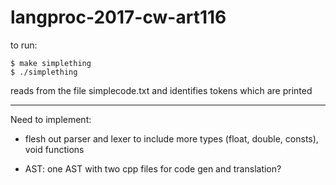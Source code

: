 # langproc-2017-cw-art116

to run:
```
$ make simplething
$ ./simplething
```

reads from the file simplecode.txt and identifies tokens which are printed

-------------------
Need to implement:

- flesh out parser and lexer to include more types (float, double, consts), void functions

- AST: one AST with two cpp files for code gen and translation?
